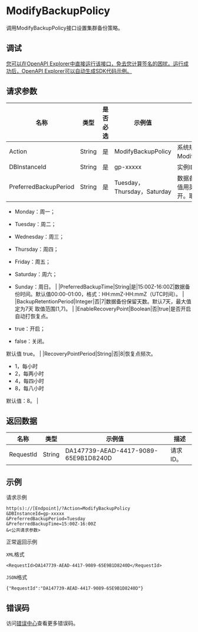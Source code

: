 # ModifyBackupPolicy

调用ModifyBackupPolicy接口设置集群备份策略。

## 调试

[您可以在OpenAPI Explorer中直接运行该接口，免去您计算签名的困扰。运行成功后，OpenAPI Explorer可以自动生成SDK代码示例。](https://api.aliyun.com/#product=gpdb&api=ModifyBackupPolicy&type=RPC&version=2016-05-03)

## 请求参数

|名称|类型|是否必选|示例值|描述|
|--|--|----|---|--|
|Action|String|是|ModifyBackupPolicy|系统规定参数。取值：ModifyBackupPolicy。 |
|DBInstanceId|String|是|gp-xxxxx|实例ID。 |
|PreferredBackupPeriod|String|是|Tuesday，Thursday，Saturday|数据备份周期，多个取值用英文逗号（,）隔开。取值：

 -   Monday：周一；
-   Tuesday：周二；
-   Wednesday：周三；
-   Thursday：周四；
-   Friday：周五；
-   Saturday：周六；
-   Sunday：周日。 |
|PreferredBackupTime|String|是|15:00Z-16:00Z|数据备份时间。默认值00:00-01:00，格式：HH:mmZ-HH:mmZ（UTC时间）。 |
|BackupRetentionPeriod|Integer|否|7|数据备份保留天数。默认7天，最大值定为7天 取值范围\(1,7\)。 |
|EnableRecoveryPoint|Boolean|否|true|是否开启自动打恢复点。

 -   true：开启；
-   false：关闭。

 默认值 true。 |
|RecoveryPointPeriod|String|否|8|恢复点频次。

 -   1，每小时
-   2，每两小时
-   4，每四小时
-   8，每八小时

 默认值：8。 |

## 返回数据

|名称|类型|示例值|描述|
|--|--|---|--|
|RequestId|String|DA147739-AEAD-4417-9089-65E9B1D8240D|请求ID。 |

## 示例

请求示例

```
http(s)://[Endpoint]/?Action=ModifyBackupPolicy
&DBInstanceId=gp-xxxxx
&PreferredBackupPeriod=Tuesday
&PreferredBackupTime=15:00Z-16:00Z
&<公共请求参数>
```

正常返回示例

`XML`格式

```
<RequestId>DA147739-AEAD-4417-9089-65E9B1D8240D</RequestId>
```

`JSON`格式

```
{"RequestId":"DA147739-AEAD-4417-9089-65E9B1D8240D"}
```

## 错误码

访问[错误中心](https://error-center.alibabacloud.com/status/product/gpdb)查看更多错误码。

